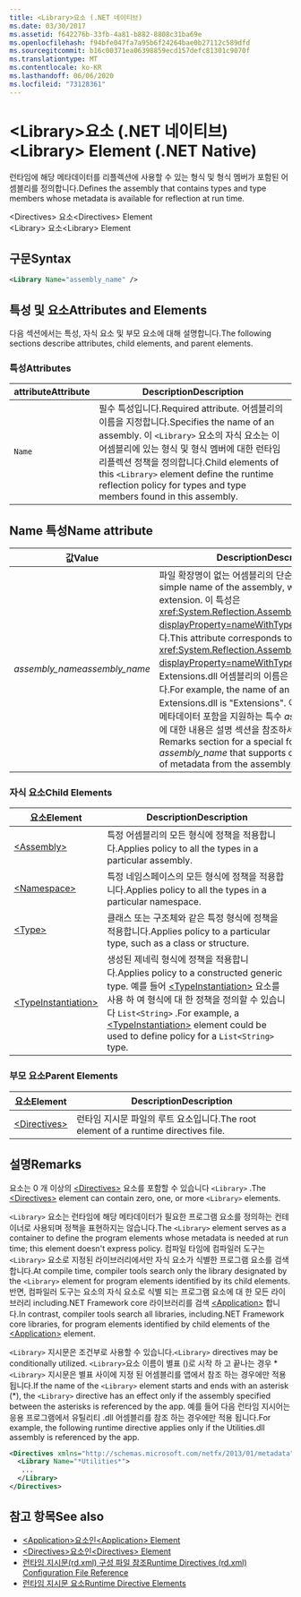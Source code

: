 ```yaml
---
title: <Library>요소 (.NET 네이티브)
ms.date: 03/30/2017
ms.assetid: f642276b-33fb-4a81-b882-8808c31ba69e
ms.openlocfilehash: f94bfe047fa7a95b6f24264bae0b27112c589dfd
ms.sourcegitcommit: b16c00371ea06398859ecd157defc81301c9070f
ms.translationtype: MT
ms.contentlocale: ko-KR
ms.lasthandoff: 06/06/2020
ms.locfileid: "73128361"
---
```

# <a name="library-element-net-native"></a><span data-ttu-id="28a92-102">\<Library>요소 (.NET 네이티브)</span><span class="sxs-lookup"><span data-stu-id="28a92-102">\<Library> Element (.NET Native)</span></span>
<span data-ttu-id="28a92-103">런타임에 해당 메타데이터를 리플렉션에 사용할 수 있는 형식 및 형식 멤버가 포함된 어셈블리를 정의합니다.</span><span class="sxs-lookup"><span data-stu-id="28a92-103">Defines the assembly that contains types and type members whose metadata is available for reflection at run time.</span></span>  
  
 <span data-ttu-id="28a92-104">\<Directives> 요소</span><span class="sxs-lookup"><span data-stu-id="28a92-104">\<Directives> Element</span></span>  
<span data-ttu-id="28a92-105">\<Library> 요소</span><span class="sxs-lookup"><span data-stu-id="28a92-105">\<Library> Element</span></span>  
  
## <a name="syntax"></a><span data-ttu-id="28a92-106">구문</span><span class="sxs-lookup"><span data-stu-id="28a92-106">Syntax</span></span>  
  
```xml  
<Library Name="assembly_name" />  
```  
  
## <a name="attributes-and-elements"></a><span data-ttu-id="28a92-107">특성 및 요소</span><span class="sxs-lookup"><span data-stu-id="28a92-107">Attributes and Elements</span></span>  
 <span data-ttu-id="28a92-108">다음 섹션에서는 특성, 자식 요소 및 부모 요소에 대해 설명합니다.</span><span class="sxs-lookup"><span data-stu-id="28a92-108">The following sections describe attributes, child elements, and parent elements.</span></span>  
  
### <a name="attributes"></a><span data-ttu-id="28a92-109">특성</span><span class="sxs-lookup"><span data-stu-id="28a92-109">Attributes</span></span>  
  
|<span data-ttu-id="28a92-110">attribute</span><span class="sxs-lookup"><span data-stu-id="28a92-110">Attribute</span></span>|<span data-ttu-id="28a92-111">Description</span><span class="sxs-lookup"><span data-stu-id="28a92-111">Description</span></span>|  
|---------------|-----------------|  
|`Name`|<span data-ttu-id="28a92-112">필수 특성입니다.</span><span class="sxs-lookup"><span data-stu-id="28a92-112">Required attribute.</span></span> <span data-ttu-id="28a92-113">어셈블리의 이름을 지정합니다.</span><span class="sxs-lookup"><span data-stu-id="28a92-113">Specifies the name of an assembly.</span></span> <span data-ttu-id="28a92-114">이 `<Library>` 요소의 자식 요소는 이 어셈블리에 있는 형식 및 형식 멤버에 대한 런타임 리플렉션 정책을 정의합니다.</span><span class="sxs-lookup"><span data-stu-id="28a92-114">Child elements of this `<Library>` element define the runtime reflection policy for types and type members found in this assembly.</span></span>|  
  
## <a name="name-attribute"></a><span data-ttu-id="28a92-115">Name 특성</span><span class="sxs-lookup"><span data-stu-id="28a92-115">Name attribute</span></span>  
  
|<span data-ttu-id="28a92-116">값</span><span class="sxs-lookup"><span data-stu-id="28a92-116">Value</span></span>|<span data-ttu-id="28a92-117">Description</span><span class="sxs-lookup"><span data-stu-id="28a92-117">Description</span></span>|  
|-----------|-----------------|  
|<span data-ttu-id="28a92-118">*assembly_name*</span><span class="sxs-lookup"><span data-stu-id="28a92-118">*assembly_name*</span></span>|<span data-ttu-id="28a92-119">파일 확장명이 없는 어셈블리의 단순한 이름입니다.</span><span class="sxs-lookup"><span data-stu-id="28a92-119">The simple name of the assembly, without its file extension.</span></span> <span data-ttu-id="28a92-120">이 특성은 <xref:System.Reflection.AssemblyName.Name%2A?displayProperty=nameWithType> 속성에 해당합니다.</span><span class="sxs-lookup"><span data-stu-id="28a92-120">This attribute corresponds to the <xref:System.Reflection.AssemblyName.Name%2A?displayProperty=nameWithType> property.</span></span> <span data-ttu-id="28a92-121">예를 들어 Extensions.dll 어셈블리의 이름은 "Extensions"입니다.</span><span class="sxs-lookup"><span data-stu-id="28a92-121">For example, the name of an assembly named Extensions.dll is "Extensions".</span></span> <span data-ttu-id="28a92-122">어셈블리에서 조건부 메타데이터 포함을 지원하는 특수 *assembly_name* 형식에 대한 내용은 설명 섹션을 참조하세요.</span><span class="sxs-lookup"><span data-stu-id="28a92-122">See the Remarks section for a special form of *assembly_name* that supports conditional inclusion of metadata from the assembly.</span></span>|  
  
### <a name="child-elements"></a><span data-ttu-id="28a92-123">자식 요소</span><span class="sxs-lookup"><span data-stu-id="28a92-123">Child Elements</span></span>  
  
|<span data-ttu-id="28a92-124">요소</span><span class="sxs-lookup"><span data-stu-id="28a92-124">Element</span></span>|<span data-ttu-id="28a92-125">Description</span><span class="sxs-lookup"><span data-stu-id="28a92-125">Description</span></span>|  
|-------------|-----------------|  
|[\<Assembly>](assembly-element-net-native.md)|<span data-ttu-id="28a92-126">특정 어셈블리의 모든 형식에 정책을 적용합니다.</span><span class="sxs-lookup"><span data-stu-id="28a92-126">Applies policy to all the types in a particular assembly.</span></span>|  
|[\<Namespace>](namespace-element-net-native.md)|<span data-ttu-id="28a92-127">특정 네임스페이스의 모든 형식에 정책을 적용합니다.</span><span class="sxs-lookup"><span data-stu-id="28a92-127">Applies policy to all the types in a particular namespace.</span></span>|  
|[\<Type>](type-element-net-native.md)|<span data-ttu-id="28a92-128">클래스 또는 구조체와 같은 특정 형식에 정책을 적용합니다.</span><span class="sxs-lookup"><span data-stu-id="28a92-128">Applies policy to a particular type, such as a class or structure.</span></span>|  
|[\<TypeInstantiation>](typeinstantiation-element-net-native.md)|<span data-ttu-id="28a92-129">생성된 제네릭 형식에 정책을 적용합니다.</span><span class="sxs-lookup"><span data-stu-id="28a92-129">Applies policy to a constructed generic type.</span></span> <span data-ttu-id="28a92-130">예를 들어 [\<TypeInstantiation>](typeinstantiation-element-net-native.md) 요소를 사용 하 여 형식에 대 한 정책을 정의할 수 있습니다 `List<String>` .</span><span class="sxs-lookup"><span data-stu-id="28a92-130">For example, a [\<TypeInstantiation>](typeinstantiation-element-net-native.md) element could be used to define policy for a `List<String>` type.</span></span>|  
  
### <a name="parent-elements"></a><span data-ttu-id="28a92-131">부모 요소</span><span class="sxs-lookup"><span data-stu-id="28a92-131">Parent Elements</span></span>  
  
|<span data-ttu-id="28a92-132">요소</span><span class="sxs-lookup"><span data-stu-id="28a92-132">Element</span></span>|<span data-ttu-id="28a92-133">Description</span><span class="sxs-lookup"><span data-stu-id="28a92-133">Description</span></span>|  
|-------------|-----------------|  
|[\<Directives>](directives-element-net-native.md)|<span data-ttu-id="28a92-134">런타임 지시문 파일의 루트 요소입니다.</span><span class="sxs-lookup"><span data-stu-id="28a92-134">The root element of a runtime directives file.</span></span>|  
  
## <a name="remarks"></a><span data-ttu-id="28a92-135">설명</span><span class="sxs-lookup"><span data-stu-id="28a92-135">Remarks</span></span>  
 <span data-ttu-id="28a92-136">요소는 0 개 이상의 [\<Directives>](directives-element-net-native.md) 요소를 포함할 수 있습니다 `<Library>` .</span><span class="sxs-lookup"><span data-stu-id="28a92-136">The [\<Directives>](directives-element-net-native.md) element can contain zero, one, or more `<Library>` elements.</span></span>  
  
 <span data-ttu-id="28a92-137">`<Library>` 요소는 런타임에 해당 메타데이터가 필요한 프로그램 요소를 정의하는 컨테이너로 사용되며 정책을 표현하지는 않습니다.</span><span class="sxs-lookup"><span data-stu-id="28a92-137">The `<Library>` element serves as a container to define the program elements whose metadata is needed at run time; this element doesn't express policy.</span></span> <span data-ttu-id="28a92-138">컴파일 타임에 컴파일러 도구는 `<Library>` 요소로 지정된 라이브러리에서만 자식 요소가 식별한 프로그램 요소를 검색합니다.</span><span class="sxs-lookup"><span data-stu-id="28a92-138">At compile time, compiler tools search only the library designated by the `<Library>` element for program elements identified by its child elements.</span></span> <span data-ttu-id="28a92-139">반면, 컴파일러 도구는 요소의 자식 요소로 식별 되는 프로그램 요소에 대 한 모든 라이브러리 including.NET Framework core 라이브러리를 검색 [\<Application>](application-element-net-native.md) 합니다.</span><span class="sxs-lookup"><span data-stu-id="28a92-139">In contrast, compiler tools search all libraries, including.NET Framework core libraries, for program elements identified by child elements of the [\<Application>](application-element-net-native.md) element.</span></span>  
  
 <span data-ttu-id="28a92-140">`<Library>` 지시문은 조건부로 사용할 수 있습니다.</span><span class="sxs-lookup"><span data-stu-id="28a92-140">`<Library>` directives may be conditionally utilized.</span></span> <span data-ttu-id="28a92-141">`<Library>`요소 이름이 별표 ()로 시작 하 고 끝나는 경우 \* `<Library>` 지시문은 별표 사이에 지정 된 어셈블리를 앱에서 참조 하는 경우에만 적용 됩니다.</span><span class="sxs-lookup"><span data-stu-id="28a92-141">If the name of the `<Library>` element starts and ends with an asterisk (\*), the `<Library>` directive has an effect only if the assembly specified between the asterisks is referenced by the app.</span></span> <span data-ttu-id="28a92-142">예를 들어 다음 런타임 지시어는 응용 프로그램에서 유틸리티 .dll 어셈블리를 참조 하는 경우에만 적용 됩니다.</span><span class="sxs-lookup"><span data-stu-id="28a92-142">For example, the following runtime directive applies only if the Utilities.dll assembly is referenced by the app.</span></span>  
  
```xml  
<Directives xmlns="http://schemas.microsoft.com/netfx/2013/01/metadata">  
  <Library Name="*Utilities*">  
   ...  
  </Library>  
</Directives>  
```  
  
## <a name="see-also"></a><span data-ttu-id="28a92-143">참고 항목</span><span class="sxs-lookup"><span data-stu-id="28a92-143">See also</span></span>

- [<span data-ttu-id="28a92-144">\<Application>요소인</span><span class="sxs-lookup"><span data-stu-id="28a92-144">\<Application> Element</span></span>](application-element-net-native.md)
- [<span data-ttu-id="28a92-145">\<Directives>요소인</span><span class="sxs-lookup"><span data-stu-id="28a92-145">\<Directives> Element</span></span>](directives-element-net-native.md)
- [<span data-ttu-id="28a92-146">런타임 지시문(rd.xml) 구성 파일 참조</span><span class="sxs-lookup"><span data-stu-id="28a92-146">Runtime Directives (rd.xml) Configuration File Reference</span></span>](runtime-directives-rd-xml-configuration-file-reference.md)
- [<span data-ttu-id="28a92-147">런타임 지시문 요소</span><span class="sxs-lookup"><span data-stu-id="28a92-147">Runtime Directive Elements</span></span>](runtime-directive-elements.md)
